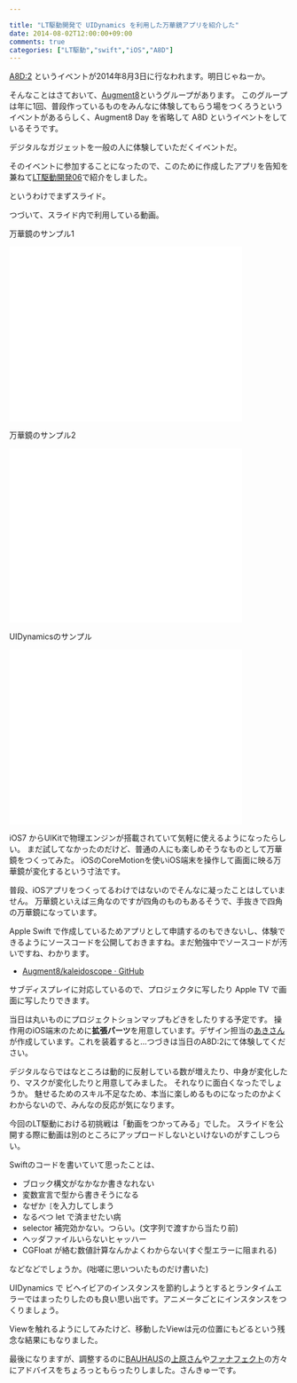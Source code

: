 ```yaml
---

title: "LT駆動開発で UIDynamics を利用した万華鏡アプリを紹介した"
date: 2014-08-02T12:00:00+09:00
comments: true
categories: ["LT駆動","swift","iOS","A8D"]
---
```


[A8D:2](https://www.facebook.com/events/321060364724219/) というイベントが2014年8月3日に行なわれます。明日じゃねーか。

そんなことはさておいて、[Augment8](http://augment8.org/)というグループがあります。
このグループは年に1回、普段作っているものをみんなに体験してもらう場をつくろうというイベントがあるらしく、Augment8 Day を省略して A8D というイベントをしているそうです。

デジタルなガジェットを一般の人に体験していただくイベントだ。

そのイベントに参加することになったので、このために作成したアプリを告知を兼ねて[LT駆動開発06](https://github.com/LTDD/Sessions/wiki/LT%E9%A7%86%E5%8B%95%E9%96%8B%E7%99%BA06)で紹介をしました。

というわけでまずスライド。

<script async class="speakerdeck-embed" data-id="4e0e1b60fb610131b3ca3a8923229263" data-ratio="1.33333333333333" src="//speakerdeck.com/assets/embed.js"></script>

つづいて、スライド内で利用している動画。

万華鏡のサンプル1

<iframe width="420" height="315" src="//www.youtube.com/embed/sMJtJsOGcPg" frameborder="0" allowfullscreen></iframe>

万華鏡のサンプル2

<iframe width="420" height="315" src="//www.youtube.com/embed/GXqg2EEn-d4" frameborder="0" allowfullscreen></iframe>

UIDynamicsのサンプル

<iframe width="420" height="315" src="//www.youtube.com/embed/4AIo5x1DoZo" frameborder="0" allowfullscreen></iframe>

iOS7 からUIKitで物理エンジンが搭載されていて気軽に使えるようになったらしい。
まだ試してなかったのだけど、普通の人にも楽しめそうなものとして万華鏡をつくってみた。
iOSのCoreMotionを使いiOS端末を操作して画面に映る万華鏡が変化するという寸法です。

普段、iOSアプリをつくってるわけではないのでそんなに凝ったことはしていません。
万華鏡といえば三角なのですが四角のものもあるそうで、手抜きで四角の万華鏡になっています。

Apple Swift で作成しているためアプリとして申請するのもできないし、体験できるようにソースコードを公開しておきますね。まだ勉強中でソースコードが汚いですね、わかります。

* [Augment8/kaleidoscope · GitHub](https://github.com/Augment8/kaleidoscope)

サブディスプレイに対応しているので、プロジェクタに写したり Apple TV で画面に写したりできます。

当日は丸いものにプロジェクトションマップもどきをしたりする予定です。
操作用のiOS端末のために**拡張パーツ**を用意しています。デザイン担当の[あきさん](https://twitter.com/akigonn)が作成しています。これを装着すると…つづきは当日のA8D:2にて体験してください。

デジタルならではなところは動的に反射している数が増えたり、中身が変化したり、マスクが変化したりと用意してみました。
それなりに面白くなったでしょうか。
魅せるためのスキル不足なため、本当に楽しめるものになったのかよくわからないので、みんなの反応が気になります。

今回のLT駆動における初挑戦は「動画をつかってみる」でした。
スライドを公開する際に動画は別のところにアップロードしないといけないのがすこしつらい。

Swiftのコードを書いていて思ったことは、

* ブロック構文がなかなか書きなれない
* 変数宣言で型から書きそうになる
* なぜか`［`を入力してしまう
* なるべつ let で済ませたい病
* selector 補完効かない。つらい。(文字列で渡すから当たり前)
* ヘッダファイルいらないヒャッハー
* CGFloat が絡む数値計算なんかよくわからない(すぐ型エラーに阻まれる)

などなどでしょうか。(咄嗟に思いついたものだけ書いた)

UIDynamics で ビヘイビアのインスタンスを節約しようとするとランタイムエラーではまったりしたのも良い思い出です。アニメータごとにインスタンスをつくりましょう。

Viewを触れるようにしてみたけど、移動したViewは元の位置にもどるという残念な結果にもなりました。

最後になりますが、調整するのに[BAUHAUS](https://bauhaus-web.jp/)の[上原さん](https://twitter.com/uehaso)や[ファナフェクト](http://funaffect.jp/)の方々にアドバイスをちょろっともらったりしました。さんきゅーです。
